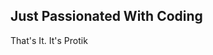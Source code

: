 ## Just Passionated With Coding ##

<!--
**progrh/progrh** is a ✨ _special_ ✨ repository because its `README.md` (this file) appears on your GitHub profile.

Here are some about me:

- 🔭 I’m currently working on Cyber Security
- 🌱 I’m currently learning C and C++
- 👯 I’m looking to collaborate on ...
- 🤔 I’m looking for help with ...
- 💬 Ask me about ...
- 📫 How to reach me: filmmaker.rh@gmail.com
- 😄 Pronouns: Call me Protik
- ⚡ Fun fact: I will be uploading my learning files here.
-->
That's It.
It's Protik
